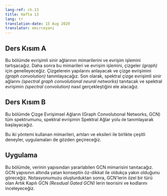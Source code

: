 ```yaml
---
lang-ref: ch.13
title: Hafta 13
lang: tr
translation-date: 15 Aug 2020
translator: emirceyani
---
```


## Ders Kısım A
<!--
In this section, we discuss the architecture and convolution of traditional convolutional neural networks. 
Then we extend to the graph domain. We understand the characteristics of graph and define the graph convolution. 
Finally, we introduce spectral graph convolutional neural networks and discuss how to perform spectral convolution.
-->
Bu bölümde evrişimli sinir ağlarının mimarilerini ve evrişim işlemini tartışacağız. Daha sonra bu mimarileri ve evrişim işlemini, çizgeler *(graph)* için genelleyeceğiz.
Çizgelerein yapılarını anlayacak ve çizge evrişimini  *(graph convolution)*  tanımlayacağız.
Son olarak, spektral çizge evrişimli sinir ağlarını *(spectral graph convolutional neural networks)* tanıtacak ve spektral evrişimin *(spectral convolution)* nasıl gerçekleştiğini ele alacağız.

## Ders Kısım B
<!--
This section covers the complete spectrum of Graph Convolutional Networks (GCNs), starting with the implementation of Spectral Convolution through Spectral Networks.
It then provides insights on applicability of the other convolutional definition of Template Matching to graphs, leading to Spatial networks. 
Various architectures employing the two approaches are detailed out with their corresponding pros & cons, experiments, benchmarks and applications.
-->

Bu bölümde Çizge Evrişimsel Ağların (Graph Convolutıonal Networks, GCN) tüm spektrumunu, spektral evrişimin Spektral Ağlar yolu ıle tanımlayarak başlayacağız. 

Bu iki yöntemi kullanan mimarileri, artıları ve eksileri ile birlikte çeşitli deneyler, uygulamaları
de gözden geçireceğiz.



## Uygulama
<!--
In this section, we introduce Graph Convolutional Network (GCN) which is one type of architecture that utilizes the structure of data. 
Actually, the concept of GCNs is closely related to self-attention. 
After understanding the general notation, representation and equations of GCN, 
we delve into the theory and code of a specific type of GCN known as Residual Gated GCN.
-->
Bu bölümde, verinin yapısından yararlabilen GCN mimarisini tanıtacağız. GCN yapısının altında yatan konseptin öz-dikkat ile oldukça yakın olduğunu göreceğiz.
Notasyonumuzu oluşturduktan sonra, GCN'lerin özel bir türü olan Artık Kapılı GCN *(Resıdual Gated GCN)* lerin teorisini ve kodlarını inceleyeceğiz.
